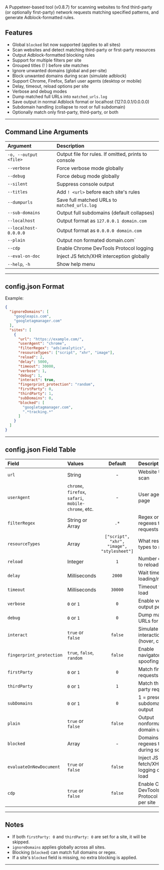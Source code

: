 A Puppeteer-based tool (v0.8.7) for scanning websites to find third-party (or optionally first-party) network requests matching specified patterns, and generate Adblock-formatted rules.

## Features

- Global `blocked` list now supported (applies to all sites)
- Scan websites and detect matching third-party or first-party resources
- Output Adblock-formatted blocking rules
- Support for multiple filters per site
- Grouped titles (! <url>) before site matches
- Ignore unwanted domains (global and per-site)
- Block unwanted domains during scan (simulate adblock)
- Support Chrome, Firefox, Safari user agents (desktop or mobile)
- Delay, timeout, reload options per site
- Verbose and debug modes
- Dump matched full URLs into `matched_urls.log`
- Save output in normal Adblock format or localhost (127.0.0.1/0.0.0.0)
- Subdomain handling (collapse to root or full subdomain)
- Optionally match only first-party, third-party, or both

---

## Command Line Arguments

| Argument                  | Description |
|:---------------------------|:------------|
| `-o, --output <file>`       | Output file for rules. If omitted, prints to console |
| `--verbose`                 | Force verbose mode globally |
| `--debug`                   | Force debug mode globally |
| `--silent`                  | Suppress console output |
| `--titles`                  | Add `! <url>` before each site's rules |
| `--dumpurls`                | Save full matched URLs to `matched_urls.log` |
| `--sub-domains`             | Output full subdomains (default collapses) |
| `--localhost`               | Output format as `127.0.0.1 domain.com` |
| `--localhost-0.0.0.0`       | Output format as `0.0.0.0 domain.com` |
| `--plain`                   | Output non formated domain.com` |
| `--cdp`                    | Enable Chrome DevTools Protocol logging |
| `--eval-on-doc`           | Inject JS fetch/XHR interception globally |
| `--help`, `-h`              | Show help menu |

---

## config.json Format

Example:

```json
{
  "ignoreDomains": [
    "googleapis.com",
    "googletagmanager.com"
  ],
  "sites": [
    {
      "url": "https://example.com/",
      "userAgent": "chrome",
      "filterRegex": "ads|analytics",
      "resourceTypes": ["script", "xhr", "image"],
      "reload": 2,
      "delay": 5000,
      "timeout": 30000,
      "verbose": 1,
      "debug": 1,
      "interact": true,
      "fingerprint_protection": "random",
      "firstParty": 0,
      "thirdParty": 1,
      "subDomains": 0,
      "blocked": [
        "googletagmanager.com",
        ".*tracking.*"
      ]
    }
  ]
}
```

---

## config.json Field Table

| Field                | Values | Default | Description |
|:---------------------|:-------|:-------:|:------------|
| `url`                | String |   -     | Website URL to scan |
| `userAgent`          | `chrome`, `firefox`, `safari`, `mobile-chrome`, etc. | - | User agent for page |
| `filterRegex`        | String or Array | `.*` | Regex or list of regexes to match requests |
| `resourceTypes`      | Array | `["script", "xhr", "image", "stylesheet"]` | What resource types to monitor |
| `reload`             | Integer | `1` | Number of times to reload page |
| `delay`              | Milliseconds | `2000` | Wait time after loading/reloading |
| `timeout`            | Milliseconds | `30000` | Timeout for page load |
| `verbose`            | `0` or `1` | `0` | Enable verbose output per site |
| `debug`              | `0` or `1` | `0` | Dump matching URLs for the site |
| `interact`           | `true` or `false` | `false` | Simulate user interaction (hover, click) |
| `fingerprint_protection` | `true`, `false`, `random` | `false` | Enable navigator/device spoofing |
| `firstParty`         | `0` or `1` | `0` | Match first-party requests |
| `thirdParty`         | `0` or `1` | `1` | Match third-party requests |
| `subDomains`         | `0` or `1` | `0` | 1 = preserve subdomains in output |
| `plain`              | `true` or `false` | `false` | Output nonformated domain urls |
| `blocked`            | Array | - | Domains or regexes to block during scanning |
| `evaluateOnNewDocument`    | `true` or `false` | `false` | Inject JS fetch/XHR logging on page load |
| `cdp`                     | `true` or `false` | `false` | Enable Chrome DevTools Protocol logging per site |

---

## Notes

- If both `firstParty: 0` and `thirdParty: 0` are set for a site, it will be skipped.
- `ignoreDomains` applies globally across all sites.
- Blocking (`blocked`) can match full domains or regex.
- If a site's `blocked` field is missing, no extra blocking is applied.

---

